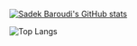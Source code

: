 [![Sadek Baroudi's GitHub stats](https://github-readme-stats.vercel.app/api?username=sadekbaroudi)](https://github.com/sadekbaroudi/github-readme-stats)

![Top Langs](https://github-readme-stats.vercel.app/api/top-langs/?username=sadekbaroudi&layout=compact)
